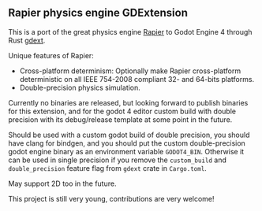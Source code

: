 ## Rapier physics engine GDExtension
This is a port of the great physics engine [Rapier](https://rapier.rs/) to Godot Engine 4 through Rust [gdext](https://godot-rust.github.io/).

Unique features of Rapier:
- Cross-platform determinism: Optionally make Rapier cross-platform deterministic on all IEEE 754-2008 compliant 32- and 64-bits platforms.
- Double-precision physics simulation.

Currently no binaries are released, but looking forward to publish binaries for this extension, and for the godot 4 editor custom build with double precision with its debug/release template at some point in the future.

Should be used with a custom godot build of double precision, you should have clang for bindgen, and you should put the custom double-precision godot engine binary as an environment variable `GODOT4_BIN`.
Otherwise it can be used in single precision if you remove the `custom_build` and `double_precision` feature flag from `gdext` crate in `Cargo.toml`.

May support 2D too in the future.

This project is still very young, contributions are very welcome!

